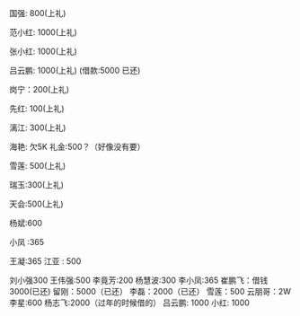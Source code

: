 国强: 800(上礼)

范小红: 1000(上礼)

张小红: 1000(上礼)

吕云鹏: 1000(上礼) (借款:5000 已还)




岗宁：200(上礼)

先红: 100(上礼)

漓江: 300(上礼)

海艳: 欠5K 礼金:500？（好像没有要）


雪莲: 500(上礼)

瑞玉:300(上礼)

天会:500(上礼)

杨斌:600

小凤 :365





王凝:365
江亚 : 500


刘小强300
王伟强:500
李竟芳:200
杨慧波:300
李小凤:365
崔鹏飞：借钱3000(已还)
留刚：5000（已还）
李磊：2000（已还）
雪莲：500
云朋哥：2W
李星:600
杨志飞:2000（过年的时候借的）
吕云鹏: 1000
小红: 1000



